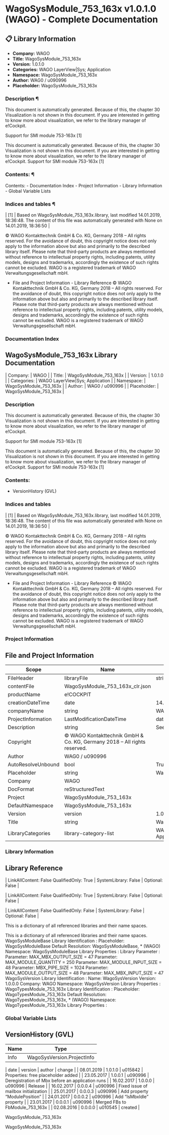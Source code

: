 # WagoSysModule_753_163x v1.0.1.0 (WAGO) - Complete Documentation


## 📋 Library Information

- **Company:** WAGO
- **Title:** WagoSysModule_753_163x
- **Version:** 1.0.1.0
- **Categories:** WAGO LayerView|Sys; Application
- **Namespace:** WagoSysModule_753_163x
- **Author:** WAG0 / u090996
- **Placeholder:** WagoSysModule_753_163x

### Description ¶


This document is automatically generated. Because of this, the chapter 30 Visualization is not shown in this document. If you are interested in getting to know more about visualization, we refer to the library manager of e!Cockpit.

Support for SMI module 753-163x [1]

This document is automatically generated. Because of this, the chapter 30 Visualization is not shown in this document. If you are interested in getting to know more about visualization, we refer to the library manager of e!Cockpit. Support for SMI module 753-163x [1]

### Contents: ¶


Contents: - Documentation Index - Project Information - Library Information - Global Variable Lists

### Indices and tables ¶


| [1] | Based on WagoSysModule_753_163x.library, last modified 14.01.2019, 18:36:48. The content of this file was automatically generated with None on 14.01.2019, 18:36:50 |

© WAGO Kontakttechnik GmbH & Co. KG, Germany 2018 – All rights reserved. For the avoidance of doubt, this copyright notice does not only apply to the information above but also and primarily to the described library itself. Please note that third-party products are always mentioned without reference to intellectual property rights, including patents, utility models, designs and trademarks, accordingly the existence of such rights cannot be excluded. WAGO is a registered trademark of WAGO Verwaltungsgesellschaft mbH.

- File and Project Information - Library Reference © WAGO Kontakttechnik GmbH & Co. KG, Germany 2018 – All rights reserved. For the avoidance of doubt, this copyright notice does not only apply to the information above but also and primarily to the described library itself. Please note that third-party products are always mentioned without reference to intellectual property rights, including patents, utility models, designs and trademarks, accordingly the existence of such rights cannot be excluded. WAGO is a registered trademark of WAGO Verwaltungsgesellschaft mbH.

### Documentation Index


## WagoSysModule_753_163x Library Documentation


| Company: | WAGO |
| Title: | WagoSysModule_753_163x |
| Version: | 1.0.1.0 |
| Categories: | WAGO LayerView\|Sys; Application |
| Namespace: | WagoSysModule_753_163x |
| Author: | WAG0 / u090996 |
| Placeholder: | WagoSysModule_753_163x |

### Description


This document is automatically generated. Because of this, the chapter 30 Visualization is not shown in this document. If you are interested in getting to know more about visualization, we refer to the library manager of e!Cockpit.

Support for SMI module 753-163x [1]

This document is automatically generated. Because of this, the chapter 30 Visualization is not shown in this document. If you are interested in getting to know more about visualization, we refer to the library manager of e!Cockpit. Support for SMI module 753-163x [1]

### Contents:


- VersionHistory (GVL)

### Indices and tables


| [1] | Based on WagoSysModule_753_163x.library, last modified 14.01.2019, 18:36:48. The content of this file was automatically generated with None on 14.01.2019, 18:36:50 |

© WAGO Kontakttechnik GmbH & Co. KG, Germany 2018 – All rights reserved. For the avoidance of doubt, this copyright notice does not only apply to the information above but also and primarily to the described library itself. Please note that third-party products are always mentioned without reference to intellectual property rights, including patents, utility models, designs and trademarks, accordingly the existence of such rights cannot be excluded. WAGO is a registered trademark of WAGO Verwaltungsgesellschaft mbH.

- File and Project Information - Library Reference © WAGO Kontakttechnik GmbH & Co. KG, Germany 2018 – All rights reserved. For the avoidance of doubt, this copyright notice does not only apply to the information above but also and primarily to the described library itself. Please note that third-party products are always mentioned without reference to intellectual property rights, including patents, utility models, designs and trademarks, accordingly the existence of such rights cannot be excluded. WAGO is a registered trademark of WAGO Verwaltungsgesellschaft mbH.

### Project Information


## File and Project Information


| Scope | Name | Type | Content |
| --- | --- | --- | --- |
| FileHeader | libraryFile | string | WagoSysModule_753_163x.library |
| contentFile | WagoSysModule_753_163x_clr.json |
| productName | e!COCKPIT |
| creationDateTime | date | 14.01.2019, 18:36:50 |
| companyName | string | WAGO |
| ProjectInformation | LastModificationDateTime | date | 14.01.2019, 18:36:48 |
| Description | string | See: Description |
| Copyright | © WAGO Kontakttechnik GmbH & Co. KG, Germany 2018 – All rights reserved. |
| Author | WAG0 / u090996 |
| AutoResolveUnbound | bool | True |
| Placeholder | string | WagoSysModule_753_163x |
| Company | WAGO |
| DocFormat | reStructuredText |
| Project | WagoSysModule_753_163x |
| DefaultNamespace | WagoSysModule_753_163x |
| Version | version | 1.0.1.0 |
| Title | string | WagoSysModule_753_163x |
| LibraryCategories | library-category-list | WAGO LayerView\|Sys; Application |

### Library Information


## Library Reference


| LinkAllContent: False QualifiedOnly: True | SystemLibrary: False | Optional: False |

| LinkAllContent: False QualifiedOnly: True | SystemLibrary: False | Optional: False |

| LinkAllContent: False QualifiedOnly: False | SystemLibrary: False | Optional: False |

This is a dictionary of all referenced libraries and their name spaces.

This is a dictionary of all referenced libraries and their name spaces. WagoSysModuleBase Library Identification : Placeholder: WagoSysModuleBase Default Resolution: WagoSysModuleBase, * (WAGO) Namespace: WagoSysModuleBase Library Properties : Library Parameter : Parameter: MAX_MBX_OUTPUT_SIZE = 47 Parameter: MAX_MODULE_QUANTITY = 250 Parameter: MAX_MODULE_INPUT_SIZE = 48 Parameter: MBX_PIPE_SIZE = 1024 Parameter: MAX_MODULE_OUTPUT_SIZE = 48 Parameter: MAX_MBX_INPUT_SIZE = 47 WagoSysVersion Library Identification : Name: WagoSysVersion Version: 1.0.0.0 Company: WAGO Namespace: WagoSysVersion Library Properties : WagoTypesModule_753_163x Library Identification : Placeholder: WagoTypesModule_753_163x Default Resolution: WagoTypesModule_753_163x, * (WAGO) Namespace: WagoTypesModule_753_163x Library Properties :

### Global Variable Lists


## VersionHistory (GVL)


| Name | Type |
| --- | --- |
| Info | WagoSysVersion.ProjectInfo |

| date | version | author | change |
| 08.01.2019 | 1.0.1.0 | u015842 | Properties: free placeholder added |
| 23.05.2017 | 1.0.0.1 | u090996 | Deregistration of Mbx before an application runs |
| 16.02.2017 | 1.0.0.0 | u090996 | Release |
| 16.02.2017 | 0.0.0.4 | u090996 | Fixed issue of mailbox initialization |
| 25.01.2017 | 0.0.0.3 | u090996 | Add property “ModulePosition” |
| 24.01.2017 | 0.0.0.2 | u090996 | Add “IsMbxIdle” property |
| 23.01.2017 | 0.0.0.1 | u090996 | Merged FBs to FbModule_753_163x |
| 02.08.2016 | 0.0.0.0 | u010545 | created |

WagoSysModule_753_163x

WagoSysModule_753_163x